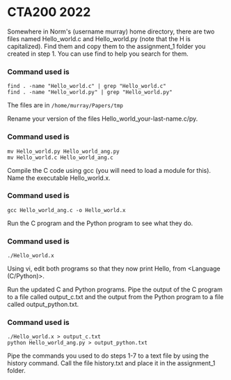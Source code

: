 # CTA200 2022

Somewhere in Norm's (username murray) home directory, there are two files named Hello_world.c and Hello_world.py (note that the H is capitalized). Find them and copy them to the assignment_1 folder you created in step 1. You can use find to help you search for them.

### Command used is 
```
find . -name "Hello_world.c" | grep "Hello_world.c"
find . -name "Hello_world.py" | grep "Hello_world.py"
```

The files are in 
```/home/murray/Papers/tmp```

Rename your version of the files Hello_world_your-last-name.c/py.

### Command used is 
```
mv Hello_world.py Hello_world_ang.py
mv Hello_world.c Hello_world_ang.c
```

Compile the C code using gcc (you will need to load a module for this). Name the executable Hello_world.x.

### Command used is 
```
gcc Hello_world_ang.c -o Hello_world.x
```

Run the C program and the Python program to see what they do.

### Command used is 
```
./Hello_world.x
```

Using vi, edit both programs so that they now print Hello, <Your Full Name> from <Language (C/Python)>.

Run the updated C and Python programs. Pipe the output of the C program to a file called output_c.txt and the output from the Python program to a file called output_python.txt.
  
### Command used is 
```
./Hello_world.x > output_c.txt
python Hello_world_ang.py > output_python.txt
```

Pipe the commands you used to do steps 1-7 to a text file by using the history command. Call the file history.txt and place it in the assignment_1 folder.

